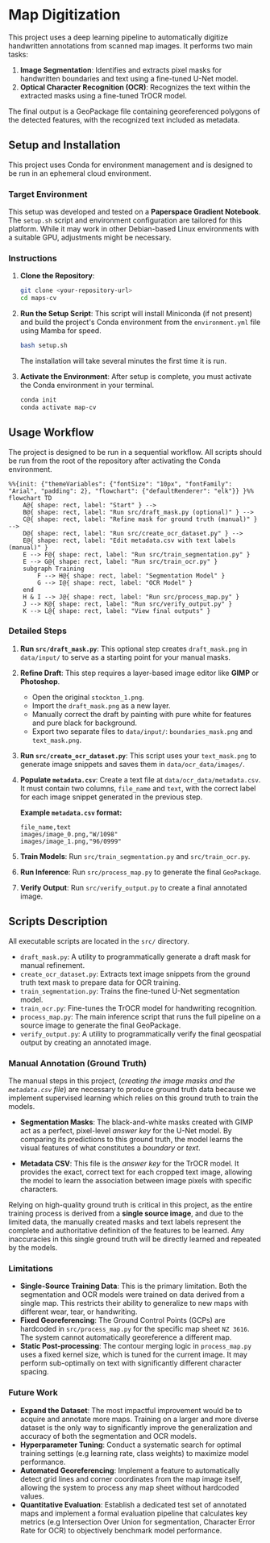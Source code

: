 # Map Digitization

This project uses a deep learning pipeline to automatically digitize handwritten annotations from scanned map images. It performs two main tasks:
1.  **Image Segmentation**: Identifies and extracts pixel masks for handwritten boundaries and text using a fine-tuned U-Net model.
2.  **Optical Character Recognition (OCR)**: Recognizes the text within the extracted masks using a fine-tuned TrOCR model.

The final output is a GeoPackage file containing georeferenced polygons of the detected features, with the recognized text included as metadata.

    
## Setup and Installation

This project uses Conda for environment management and is designed to be run in an ephemeral cloud environment.

### Target Environment
This setup was developed and tested on a **Paperspace Gradient Notebook**. The `setup.sh` script and environment configuration are tailored for this platform. While it may work in other Debian-based Linux environments with a suitable GPU, adjustments might be necessary.

### Instructions
1.  **Clone the Repository**:
    ```bash
    git clone <your-repository-url>
    cd maps-cv
    ```

2.  **Run the Setup Script**: This script will install Miniconda (if not present) and build the project's Conda environment from the `environment.yml` file using Mamba for speed.
    ```bash
    bash setup.sh
    ```
    The installation will take several minutes the first time it is run.

3.  **Activate the Environment**: After setup is complete, you must activate the Conda environment in your terminal.
    ```bash
    conda init
    conda activate map-cv
    ```
    
## Usage Workflow
The project is designed to be run in a sequential workflow. All scripts should be run from the root of the repository after activating the Conda environment.


```mermaid
%%{init: {"themeVariables": {"fontSize": "10px", "fontFamily": "Arial", "padding": 2}, "flowchart": {"defaultRenderer": "elk"}} }%%
flowchart TD
    A@{ shape: rect, label: "Start" } --> 
    B@{ shape: rect, label: "Run src/draft_mask.py (optional)" } -->
    C@{ shape: rect, label: "Refine mask for ground truth (manual)" } -->
    D@{ shape: rect, label: "Run src/create_ocr_dataset.py" } -->
    E@{ shape: rect, label: "Edit metadata.csv with text labels (manual)" }
    E --> F@{ shape: rect, label: "Run src/train_segmentation.py" }
    E --> G@{ shape: rect, label: "Run src/train_ocr.py" }
    subgraph Training
        F --> H@{ shape: rect, label: "Segmentation Model" }
        G --> I@{ shape: rect, label: "OCR Model" }
    end
    H & I --> J@{ shape: rect, label: "Run src/process_map.py" }
    J --> K@{ shape: rect, label: "Run src/verify_output.py" }
    K --> L@{ shape: rect, label: "View final outputs" }
```

### Detailed Steps

1.  **Run `src/draft_mask.py`**: This optional step creates `draft_mask.png` in `data/input/` to serve as a starting point for your manual masks.

2.  **Refine Draft**: This step requires a layer-based image editor like **GIMP** or **Photoshop**.
    * Open the original `stockton_1.png`.
    * Import the `draft_mask.png` as a new layer.
    * Manually correct the draft by painting with pure white for features and pure black for background.
    * Export two separate files to `data/input/`: `boundaries_mask.png` and `text_mask.png`.

3.  **Run `src/create_ocr_dataset.py`**: This script uses your `text_mask.png` to generate image snippets and saves them in `data/ocr_data/images/`.

4.  **Populate `metadata.csv`**: Create a text file at `data/ocr_data/metadata.csv`. It must contain two columns, `file_name` and `text`, with the correct label for each image snippet generated in the previous step.

    **Example `metadata.csv` format:**
    ```csv
    file_name,text
    images/image_0.png,"W/1098"
    images/image_1.png,"96/0999"
    ```
5.  **Train Models**: Run `src/train_segmentation.py` and `src/train_ocr.py`.
6.  **Run Inference**: Run `src/process_map.py` to generate the final `GeoPackage`.
7.  **Verify Output**: Run `src/verify_output.py` to create a final annotated image.

    
## Scripts Description

All executable scripts are located in the `src/` directory.

* `draft_mask.py`: A utility to programmatically generate a draft mask for manual refinement.
* `create_ocr_dataset.py`: Extracts text image snippets from the ground truth text mask to prepare data for OCR training.
* `train_segmentation.py`: Trains the fine-tuned U-Net segmentation model.
* `train_ocr.py`: Fine-tunes the TrOCR model for handwriting recognition.
* `process_map.py`: The main inference script that runs the full pipeline on a source image to generate the final GeoPackage.
* `verify_output.py`: A utility to programmatically verify the final geospatial output by creating an annotated image.
  
### Manual Annotation (Ground Truth)

The manual steps in this project, (*creating the image masks and the `metadata.csv` file*) are necessary to produce ground truth data because we implement supervised learning which relies on this ground truth to train the models.

* **Segmentation Masks**: The black-and-white masks created with GIMP act as a perfect, pixel-level *answer key* for the U-Net model. By comparing its predictions to this ground truth, the model learns the visual features of what constitutes a _boundary_ or _text_.

* **Metadata CSV**: This file is the _answer key_ for the TrOCR model. It provides the exact, correct text for each cropped text image, allowing the model to learn the association between image pixels with specific characters.

Relying on high-quality ground truth is critical in this project, as the entire training process is derived from a **single source image**, and due to the limited data, the manually created masks and text labels represent the complete and authoritative definition of the features to be learned. Any inaccuracies in this single ground truth will be directly learned and repeated by the models.


### Limitations

* **Single-Source Training Data**: This is the primary limitation. Both the segmentation and OCR models were trained on data derived from a single map. This restricts their ability to generalize to new maps with different wear, tear, or handwriting.
* **Fixed Georeferencing**: The Ground Control Points (GCPs) are hardcoded in `src/process_map.py` for the specific map sheet `NZ 3616`. The system cannot automatically georeference a different map.
* **Static Post-processing**: The contour merging logic in `process_map.py` uses a fixed kernel size, which is tuned for the current image. It may perform sub-optimally on text with significantly different character spacing.

### Future Work

* **Expand the Dataset**: The most impactful improvement would be to acquire and annotate more maps. Training on a larger and more diverse dataset is the only way to significantly improve the generalization and accuracy of both the segmentation and OCR models.
* **Hyperparameter Tuning**: Conduct a systematic search for optimal training settings (e.g learning rate, class weights) to maximize model performance.
* **Automated Georeferencing**: Implement a feature to automatically detect grid lines and corner coordinates from the map image itself, allowing the system to process any map sheet without hardcoded values.
* **Quantitative Evaluation**: Establish a dedicated test set of annotated maps and implement a formal evaluation pipeline that calculates key metrics (e.g Intersection Over Union for segmentation, Character Error Rate for OCR) to objectively benchmark model performance.